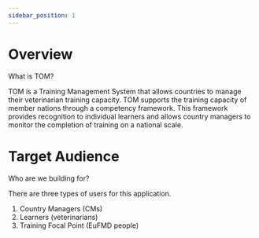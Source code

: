 ```yaml
---
sidebar_position: 1
---
```


# Overview

What is TOM?

TOM is a Training Management System that allows countries to manage their veterinarian training capacity. TOM supports the training capacity of member nations through a competency framework. This framework provides recognition to individual learners and allows country managers to monitor the completion of training on a national scale.

# Target Audience

Who are we building for?

There are three types of users for this application.

1. Country Managers (CMs)
2. Learners (veterinarians)
3. Training Focal Point (EuFMD people)
